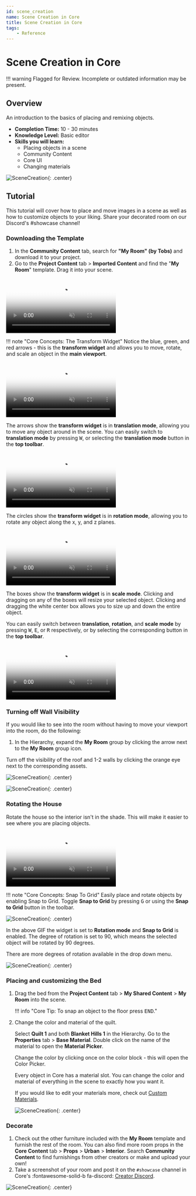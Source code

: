 ```yaml
---
id: scene_creation
name: Scene Creation in Core
title: Scene Creation in Core
tags:
    - Reference
---
```


# Scene Creation in Core

!!! warning
    Flagged for Review.
    Incomplete or outdated information may be present.

## Overview

An introduction to the basics of placing and remixing objects.

* **Completion Time:** 10 - 30 minutes <!-- TODO: Completion Time -->
* **Knowledge Level:** Basic editor <!-- TODO: Knowledge Level -->
* **Skills you will learn:**
    * Placing objects in a scene
    * Community Content
    * Core UI
    * Changing materials

![SceneCreation](../img/SceneCreation/image11.png "image_tooltip"){: .center}

## Tutorial

This tutorial will cover how to place and move images in a scene as well as how to customize objects to your liking. Share your decorated room on our Discord's #showcase channel!

### Downloading the Template

1. In the **Community Content** tab, search for **"My Room" (by Tobs)** and download it to your project.
2. Go to the **Project Content** tab > **Imported Content** and find the "**My Room**" template. Drag it into your scene.

<div class="mt-video">
    <video autoplay loop muted playsinline poster="../img/EditorManual/Abilities/Gem.png">
        <source src="../img/SceneCreation/image6.webm" type="video/webm" />
        <source src="../img/SceneCreation/image6.mp4" type="video/mp4" />
    </video>
</div>

!!! note "Core Concepts: The Transform Widget"
    Notice the blue, green, and red arrows - this is the **transform widget** and allows you to move, rotate, and scale an object in the **main viewport**.

<div class="mt-video">
    <video autoplay loop muted playsinline poster="../img/EditorManual/Abilities/Gem.png">
        <source src="../img/SceneCreation/image5.webm" type="video/webm" />
        <source src="../img/SceneCreation/image5.mp4" type="video/mp4" />
    </video>
</div>

The arrows show the **transform widget** is in **translation mode**, allowing you to move any object around in the scene. You can easily switch to **translation mode** by pressing <kbd>W</kbd>, or selecting the **translation mode** button in the **top toolbar**.

<div class="mt-video">
    <video autoplay loop muted playsinline poster="../img/EditorManual/Abilities/Gem.png">
        <source src="../img/SceneCreation/image4.webm" type="video/webm" />
        <source src="../img/SceneCreation/image4.mp4" type="video/mp4" />
    </video>
</div>

The circles show the **transform widget** is in **rotation mode**, allowing you to rotate any object along the x, y, and z planes.

<div class="mt-video">
    <video autoplay loop muted playsinline poster="../img/EditorManual/Abilities/Gem.png">
        <source src="../img/SceneCreation/image9.webm" type="video/webm" />
        <source src="../img/SceneCreation/image9.mp4" type="video/mp4" />
    </video>
</div>

The boxes show the **transform widget** is in **scale mode**. Clicking and dragging on any of the boxes will resize your selected object. Clicking and dragging the white center box allows you to size up and down the entire object.

You can easily switch between **translation**, **rotation**, and **scale mode** by pressing <kbd>W</kbd>, <kbd>E</kbd>, or <kbd>R</kbd> respectively, or by selecting the corresponding button in the **top toolbar**.

<div class="mt-video">
    <video autoplay loop muted playsinline poster="../img/EditorManual/Abilities/Gem.png">
        <source src="../img/SceneCreation/image8.webm" type="video/webm" />
        <source src="../img/SceneCreation/image8.mp4" type="video/mp4" />
    </video>
</div>

### Turning off Wall Visibility

If you would like to see into the room without having to move your viewport into the room, do the following:

1. In the Hierarchy, expand the **My Room** group by clicking the arrow next to the **My Room** group icon.

Turn off the visibility of the roof and 1-2 walls by clicking the orange eye next to the corresponding assets.

![SceneCreation](../img/SceneCreation/image7.png "image_tooltip"){: .center}

![SceneCreation](../img/SceneCreation/image13.png "image_tooltip"){: .center}

### Rotating the House

Rotate the house so the interior isn't in the shade. This will make it easier to see where you are placing objects.

<div class="mt-video">
    <video autoplay loop muted playsinline poster="../img/EditorManual/Abilities/Gem.png">
        <source src="../img/SceneCreation/image12.webm" type="video/webm" />
        <source src="../img/SceneCreation/image12.mp4" type="video/mp4" />
    </video>
</div>

!!! note "Core Concepts: Snap To Grid"
    Easily place and rotate objects by enabling Snap to Grid. Toggle **Snap to Grid** by pressing <kbd>G</kbd> or using the **Snap to Grid** button in the toolbar.

![SceneCreation](../img/SceneCreation/image3.png "image_tooltip"){: .center}

In the above GIF the widget is set to **Rotation mode** and **Snap to Grid** is enabled. The degree of rotation is set to 90, which means the selected object will be rotated by 90 degrees.

There are more degrees of rotation available in the drop down menu.

![SceneCreation](../img/SceneCreation/image1.png "image_tooltip"){: .center}

### Placing and customizing the Bed

1. Drag the bed from the **Project Content** tab > **My Shared Content** > **My Room** into the scene.

    !!! info "Core Tip: To snap an object to the floor press <kbd>END</kbd>."

2. Change the color and material of the quilt.

   Select **Quilt 1** and both **Blanket Hills 1** in the Hierarchy. Go to the **Properties** tab > **Base Material**. Double click on the name of the material to open the **Material Picker**.

   Change the color by clicking once on the color block - this will open the Color Picker.

   Every object in Core has a material slot. You can change the color and material of everything in the scene to exactly how you want it.

   If you would like to edit your materials more, check out [Custom Materials](custom_materials.md).

   ![SceneCreation](../img/SceneCreation/image10.png "image_tooltip"){: .center}

### Decorate

1. Check out the other furniture included with the **My Room** template and furnish the rest of the room. You can also find more room props in the **Core Content** tab > **Props** > **Urban** > **Interior**. Search **Community Content** to find furnishings from other creators or make and upload your own!
2. Take a screenshot of your room and post it on the `#showcase` channel in Core's :fontawesome-solid-b fa-discord: [Creator Discord](https://forums.coregames.com/t/discord-server/66/).

![SceneCreation](../img/SceneCreation/image2.png "image_tooltip"){: .center}
